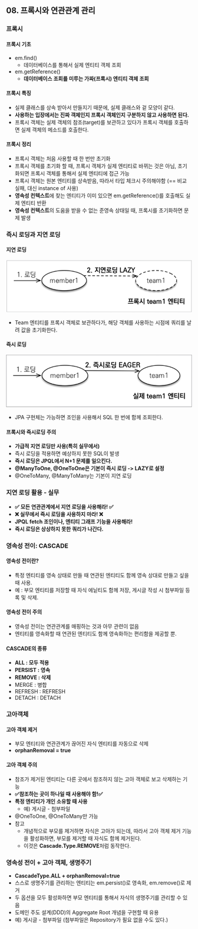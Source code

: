 ## 08. 프록시와 연관관계 관리

### 프록시
#### 프록시 기초
- em.find()
  - 데이터베이스를 통해서 실제 엔티티 객체 조회
- em.getReference()
  - **데이터베이스 조회를 미루는 가짜(프록시) 엔티티 객체 조회**

#### 프록시 특징
- 실제 클래스를 상속 받아서 만들지기 때문에, 실제 클래스와 겉 모양이 같다.
- **사용하는 입장에서는 진짜 객체인지 프록시 객체인지 구분하지 않고 사용하면 된다.**
- 프록시 객체는 실제 객체의 참조(target)를 보관하고 있다가 프록시 객체를 호출하면 실제 객체의 메소드를 호출한다.

#### 프록시 정리
- 프록시 객체는 처음 사용할 때 한 번만 초기화
- 프록시 객체를 초기화 할 때, 프록시 객체가 실제 엔티티로 바뀌는 것은 아님, 초기화되면 프록시 객체를 통해서 실제 엔티티에 접근 가능
- 프록시 객체는 원본 엔티티를 상속받음, 따라서 타입 체크시 주의해야함 (== 비교 실패, 대신 instance of 사용)
- **영속성 컨텍스트**에 찾는 엔티티가 이미 있으면 em.getReference()를 호출해도 실제 엔티티 반환
- **영속성 컨텍스트**의 도움을 받을 수 없는 준영속 상태일 때, 프록시를 초기화하면 문제 발생


### 즉시 로딩과 지연 로딩
#### 지연 로딩
![img.png](images/지연%20로딩.png)
- Team 엔티티를 프록시 객체로 보관하다가, 해당 객체를 사용하는 시점에 쿼리를 날려 값을 초기화한다.

#### 즉시 로딩
![img.png](images/즉시%20로딩.png)
- JPA 구현체는 가능하면 조인을 사용해서 SQL 한 번에 함께 조회한다.

#### 프록시와 즉시로딩 주의
- **가급적 지연 로딩만 사용(특히 실무에서)**
- 즉시 로딩을 적용하면 예상하지 못한 SQL이 발생
- **즉시 로딩은 JPQL에서 N+1 문제를 일으킨다.**
- **@ManyToOne, @OneToOne은 기본이 즉시 로딩 -> LAZY로 설정**
- @OneToMany, @ManyToMany는 기본이 지연 로딩


### 지연 로딩 활용 - 실무
- **✅ 모든 연관관계에서 지연 로딩을 사용해라! ✅**
- **❌ 실무에서 즉시 로딩을 사용하지 마라! ❌**
- **JPQL fetch 조인이나, 엔티티 그래프 기능을 사용해라!**
- **즉시 로딩은 상상하지 못한 쿼리가 나간다.**


### 영속성 전이: CASCADE
#### 영속성 전이란?
- 특정 엔티티를 영속 상태로 만들 때 연관된 엔티티도 함께 영속 상대로 만들고 싶을 때 사용.
- 예 : 부모 엔티티를 저장할 때 자식 에닡티도 함께 저장, 게시글 작성 시 첨부파일 등록 및 삭제.

#### 영속성 전이 주의
- 영속성 전이는 연관관계를 매핑하는 것과 아무 관련이 없음
- 엔티티를 영속화할 때 연관된 엔티티도 함께 영속화하는 편리함을 제공할 뿐.

#### CASCADE의 종류
- **ALL : 모두 적용**
- **PERSIST : 영속**
- **REMOVE : 삭제**
- MERGE : 병합
- REFRESH : REFRESH
- DETACH : DETACH


### 고아객체
#### 고아 객체 제거
- 부모 엔티티와 연관관계가 끊어진 자식 엔티티를 자동으로 삭제
- **orphanRemoval = true**

#### 고아 객체 주의
- 참조가 제거된 엔티티는 다른 곳에서 참조하지 않는 고아 객체로 보고 삭제하는 기능
- **✅참조하는 곳이 하나일 때 사용해야 함!✅**
- **특정 엔티티가 개인 소유할 때 사용**
  - 예) 게시글 - 첨부파일
- @OneToOne, @OneToMany만 가능
- 참고
  - 개념적으로 부모를 제거하면 자식은 고아가 되는데, 따라서 고아 객체 제거 기능을 활성화하면, 부모를 제거할 때 자식도 함께 제거된다.
  - 이것은 **Cascade.Type.REMOVE**처럼 동작한다.


### 영속성 전이 + 고아 객체, 생명주기
- **CascadeType.ALL + orphanRemoval=true**
- 스스로 생명주기를 관리하는 엔티티는 em.persist()로 영속화, em.remove()로 제거
- 두 옵션을 모두 활성화하면 부모 엔티티를 통해서 자식의 생명주기를 관리할 수 있음
- 도메인 주도 설계(DDD)의 Aggregate Root 개념을 구현할 때 유용
- 예) 게시글 - 첨부파일 (첨부파일은 Repository가 필요 없을 수도 있다.)